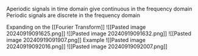 Aperiodic signals in time domain give continuous in the frequency domain
Periodic signals are discrete in the frequency domain

Expanding on the [[Fourier Transform]]
![[Pasted image 20240919091625.png]]
![[Pasted image 20240919091632.png]]
![[Pasted image 20240919091907.png]]
Example
![[Pasted image 20240919092016.png]]
![[Pasted image 20240919092007.png]]
